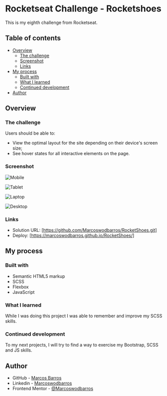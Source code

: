 # Rocketseat Challenge - Rocketshoes

This is my eighth challenge from Rocketseat.

## Table of contents

- [Overview](#overview)
  - [The challenge](#the-challenge)
  - [Screenshot](#screenshot)
  - [Links](#links)
- [My process](#my-process)
  - [Built with](#built-with)
  - [What I learned](#what-i-learned)
  - [Continued development](#continued-development)
- [Author](#author)


## Overview

### The challenge

Users should be able to:

- View the optimal layout for the site depending on their device's screen size;
- See hover states for all interactive elements on the page.

### Screenshot

![Mobile](https://user-images.githubusercontent.com/108278189/230182029-2ed87e0e-b0fc-4cbc-aeb4-807adec647f6.png)

![Tablet](https://user-images.githubusercontent.com/108278189/230182048-dd1e098c-2ea0-45b6-b6c1-dc1d20580ed6.png)

![Laptop](https://user-images.githubusercontent.com/108278189/230182064-5a144511-c75f-4c7d-85c0-890ee21eddb7.png)

![Desktop](https://user-images.githubusercontent.com/108278189/230182079-e5308937-b607-43e0-ba35-b5308ee122ff.png)

### Links

- Solution URL: [https://github.com/Marcoswodbarros/RocketShoes.git]
- Deploy: [https://marcoswodbarros.github.io/RocketShoes/]


## My process

### Built with

- Semantic HTML5 markup
- SCSS
- Flexbox
- JavaScript

### What I learned

While I was doing this project I was able to remember and improve my SCSS skills.

### Continued development

To my next projects, I will try to find a way to exercise my Bootstrap, SCSS and JS skills.


## Author

- GitHub - [Marcos Barros](https://github.com/Marcoswodbarros)
- Linkedin - [Marcoswodbarros](www.linkedin.com/in/marcoswodbarros)
- Frontend Mentor - [@Marcoswodbarros](https://www.frontendmentor.io/profile/Marcoswodbarros)